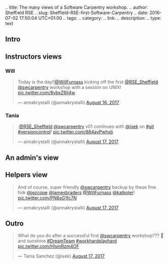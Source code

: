 .. title: The many views of a Software Carpentry workshop. 
.. author: Sheffield RSE
.. slug: Sheffield-RSE-first-Software-Carpentry
.. date: 2016-07-02 17:50:04 UTC+01:00
.. tags: 
.. category: 
.. link: 
.. description: 
.. type: text

## Intro


## Instructors views

### Will

<blockquote class="twitter-tweet" data-lang="en"><p lang="en" dir="ltr">Today is the day!!<a href="https://twitter.com/WillFurnass">@WillFurnass</a> kicking off the first <a href="https://twitter.com/RSE_Sheffield">@RSE_Sheffield</a> <a href="https://twitter.com/swcarpentry">@swcarpentry</a> workshop with a session on UNIX! <a href="https://t.co/8vbxZ6Ij4w">pic.twitter.com/8vbxZ6Ij4w</a></p>&mdash; annakrystalli (@annakrystalli) <a href="https://twitter.com/annakrystalli/status/897740554397777921">August 16, 2017</a></blockquote>
<script async src="//platform.twitter.com/widgets.js" charset="utf-8"></script>

### Tania

<blockquote class="twitter-tweet" data-lang="en"><p lang="en" dir="ltr">.<a href="https://twitter.com/RSE_Sheffield">@RSE_Sheffield</a> <a href="https://twitter.com/swcarpentry">@swcarpentry</a> v01 continues with <a href="https://twitter.com/ixek">@ixek</a> on <a href="https://twitter.com/hashtag/git?src=hash">#git</a> <a href="https://twitter.com/hashtag/versioncontrol?src=hash">#versioncontrol</a>! <a href="https://t.co/884ayPwhsb">pic.twitter.com/884ayPwhsb</a></p>&mdash; annakrystalli (@annakrystalli) <a href="https://twitter.com/annakrystalli/status/898109446395752448">August 17, 2017</a></blockquote>
<script async src="//platform.twitter.com/widgets.js" charset="utf-8"></script>



## An admin's view


## Helpers view

<blockquote class="twitter-tweet" data-lang="en"><p lang="en" dir="ltr">And of course, super friendly <a href="https://twitter.com/swcarpentry">@swcarpentry</a> backup by these fine folk <a href="https://twitter.com/jezcope">@jezcope</a> <a href="https://twitter.com/jamesbraders">@jamesbraders</a> <a href="https://twitter.com/WillFurnass">@WillFurnass</a> <a href="https://twitter.com/katkoler">@katkoler</a>! <a href="https://t.co/PN6sG1fc7N">pic.twitter.com/PN6sG1fc7N</a></p>&mdash; annakrystalli (@annakrystalli) <a href="https://twitter.com/annakrystalli/status/898113024816533504">August 17, 2017</a></blockquote>
<script async src="//platform.twitter.com/widgets.js" charset="utf-8"></script>



## Outro

<blockquote class="twitter-tweet" data-lang="en"><p lang="en" dir="ltr">What do you do after a successful first <a href="https://twitter.com/swcarpentry">@swcarpentry</a> workshop??? 🍺 and sunshine <a href="https://twitter.com/hashtag/DreamTeam?src=hash">#DreamTeam</a> <a href="https://twitter.com/hashtag/workhardplayhard?src=hash">#workhardplayhard</a> <a href="https://t.co/HlsmRzm4OF">pic.twitter.com/HlsmRzm4OF</a></p>&mdash; Tania Sanchez (@ixek) <a href="https://twitter.com/ixek/status/898213468964352000">August 17, 2017</a></blockquote>
<script async src="//platform.twitter.com/widgets.js" charset="utf-8"></script>